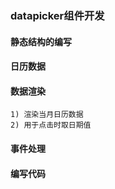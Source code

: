 ### datapicker组件开发
#### 静态结构的编写
#### 日历数据
#### 数据渲染
	1) 渲染当月日历数据
	2) 用于点击时取日期值   
#### 事件处理
#### 编写代码
